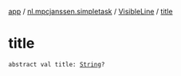 [app](../../index.md) / [nl.mpcjanssen.simpletask](../index.md) / [VisibleLine](index.md) / [title](.)

# title

`abstract val title: `[`String`](https://kotlinlang.org/api/latest/jvm/stdlib/kotlin/-string/index.html)`?`